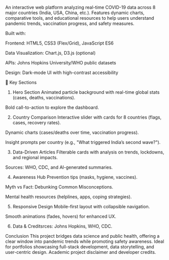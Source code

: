 
An interactive web platform analyzing real-time COVID-19 data across 8 major countries (India, USA, China, etc.). Features dynamic charts, comparative tools, and educational resources to help users understand pandemic trends, vaccination progress, and safety measures.

Built with:

Frontend: HTML5, CSS3 (Flex/Grid), JavaScript ES6

Data Visualization: Chart.js, D3.js (optional)

APIs: Johns Hopkins University/WHO public datasets

Design: Dark-mode UI with high-contrast accessibility

🧩 Key Sections
1. Hero Section
Animated particle background with real-time global stats (cases, deaths, vaccinations).

Bold call-to-action to explore the dashboard.

2. Country Comparison
Interactive slider with cards for 8 countries (flags, cases, recovery rates).

Dynamic charts (cases/deaths over time, vaccination progress).

Insight prompts per country (e.g., "What triggered India’s second wave?").

3. Data-Driven Articles
Filterable cards with analysis on trends, lockdowns, and regional impacts.

Sources: WHO, CDC, and AI-generated summaries.

4. Awareness Hub
Prevention tips (masks, hygiene, vaccines).

Myth vs Fact: Debunking Common Misconceptions.

Mental health resources (helplines, apps, coping strategies).

5. Responsive Design
Mobile-first layout with collapsible navigation.

Smooth animations (fades, hovers) for enhanced UX.

6. Data & Creditsrces: Johns Hopkins, WHO, CDC.


Conclusion
This project bridges data science and public health, offering a clear window into pandemic trends while promoting safety awareness. Ideal for portfolios showcasing full-stack development, data storytelling, and user-centric design.
Academic project disclaimer and developer credits.
